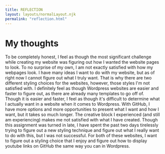 ```yaml
---
title: REFLECTION
layout: layouts/normalLayout.njk
permalink: "reflection.html"
---
```


<div class="card">
<h1>My thoughts</h1>
To be completely honest, I feel as though the most significant challenge while creating my website was figuring out how I wanted the website pages to look. To no surprise of my own, I am not exactly satisfied with how my webpages look. I have many ideas I want to do with my website, but as of right now I cannot figure out what I truly want. That is why there are two different styling choices for the websites, however, those styles I'm not satisfied with. I definitely feel as though Wordpress websites are easier and faster to figure out, as there are already many templates to go off of. Though it is easier and faster, I feel as though it's difficult to determine what I actually want in a website when it comes to Wordpress. With GitHub, I have more options and more opportunities to present what I want and how I want, but it takes so much longer. The creative block I experienced (and still am experiencing) makes me not satisfied with what I have created. Though this assignment was turned in late, I have spent the past two days tirelessly trying to figure out a new styling technique and figure out what I really want to do with this, but I was not successful. For both of these websites, I want to figure out a styling choice that I enjoy and figure out how to display youtube links on GitHub the same way you can in Wordpress.
</div>


